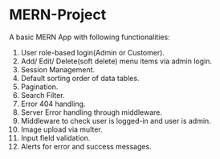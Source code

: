 # MERN-Project

A basic MERN App with following functionalities:
  1. User role-based login(Admin or Customer).
  2. Add/ Edit/ Delete(soft delete) menu items via admin login.
  3. Session Management.
  4. Default sorting order of data tables.
  5. Pagination.
  6. Search Filter.
  7. Error 404 handling.
  8. Server Error handling through middleware.
  9. Middleware to check user is logged-in and user is admin.
  10. Image upload via multer.
  11. Input field validation.
  12. Alerts for error and success messages.
